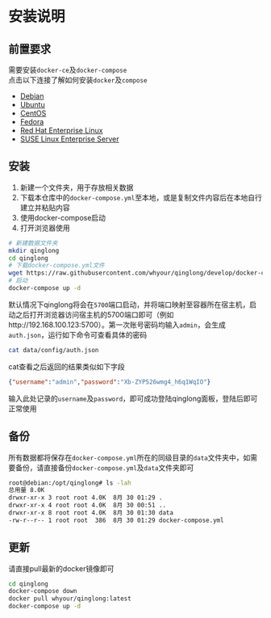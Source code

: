 # 安装说明

## 前置要求

需要安装`docker-ce`及`docker-compose`  
点击以下连接了解如何安装`docker`及`compose`

- [Debian](https://docs.docker.com/engine/install/debian/)
- [Ubuntu](https://docs.docker.com/engine/install/ubuntu/)
- [CentOS](https://docs.docker.com/engine/install/centos/)
- [Fedora](https://docs.docker.com/engine/install/fedora/)
- [Red Hat Enterprise Linux](https://docs.docker.com/engine/install/rhel/)
- [SUSE Linux Enterprise Server](https://docs.docker.com/engine/install/sles/)

## 安装

1. 新建一个文件夹，用于存放相关数据
2. 下载本仓库中的`docker-compose.yml`至本地，或是复制文件内容后在本地自行建立并粘贴内容
3. 使用docker-compose启动
4. 打开浏览器使用

```bash
# 新建数据文件夹
mkdir qinglong
cd qinglong
# 下载docker-compose.yml文件
wget https://raw.githubusercontent.com/whyour/qinglong/develop/docker-compose.yml
# 启动
docker-compose up -d
```

默认情况下qinglong将会在`5700`端口启动，并将端口映射至容器所在宿主机，启动之后打开浏览器访问宿主机的5700端口即可（例如http://192.168.100.123:5700）。第一次账号密码均输入`admin`，会生成`auth.json`，运行如下命令可查看具体的密码

```bash
cat data/config/auth.json
```

cat查看之后返回的结果类似如下字段

```json
{"username":"admin","password":"Xb-ZYP526wmg4_h6q1WqIO"}
```

输入此处记录的`username`及`password`，即可成功登陆qinglong面板，登陆后即可正常使用

## 备份

所有数据都将保存在`docker-compose.yml`所在的同级目录的`data`文件夹中，如需要备份，请直接备份`docker-compose.yml`及`data`文件夹即可

```bash
root@debian:/opt/qinglong# ls -lah
总用量 8.0K
drwxr-xr-x 3 root root 4.0K  8月 30 01:29 .
drwxr-xr-x 4 root root 4.0K  8月 30 00:51 ..
drwxr-xr-x 8 root root 4.0K  8月 30 01:30 data
-rw-r--r-- 1 root root  386  8月 30 01:29 docker-compose.yml
```

## 更新

请直接pull最新的docker镜像即可

```bash
cd qinglong
docker-compose down
docker pull whyour/qinglong:latest
docker-compose up -d
```